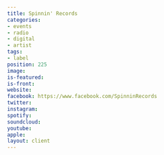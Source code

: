 ```yaml
---
title: Spinnin' Records
categories:
- events
- radio
- digital
- artist
tags:
- label
position: 225
image: 
is-featured: 
is-front: 
website: 
facebook: https://www.facebook.com/SpinninRecords
twitter: 
instagram: 
spotify: 
soundcloud: 
youtube: 
apple: 
layout: client
---
```


